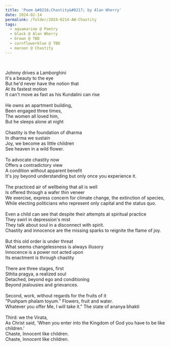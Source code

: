 ```yaml
---
title: 'Poem &#8216;Chastity&#8217; by Alan Wherry'
date: 2024-02-14
permalink: /folder/2024-0214-AW-Chastity
tags:
  - aquamarine @ Poetry
  - black @ Alan Wherry
  - brown @ TBD
  - cornflowerblue @ TBD
  - maroon @ Chastity
---
```


<br>

<p>
Johnny drives a Lamborghini<br>
It's a beauty to the eye<br>
But he'd never have the notion that<br>
At its fastest motion<br>
It can't move as fast as his Kundalini can rise<br>
<br>
He owns an apartment building,<br>
Been engaged three times,<br>
The women all loved him,<br>
But he sleeps alone at night<br>
<br>
Chastity is the foundation of dharma<br>
In dharma we sustain<br>
Joy, we become as little children<br>
See heaven in a wild flower.<br>
<br>
To advocate chastity now<br>
Offers a contradictory view<br>
A condition without apparent benefit<br>
It's joy beyond understanding but only once you experience it.<br>
<br>
The practiced air of wellbeing that all is well<br>
Is offered through a wafer thin veneer<br>
We exercise, express concern for climate change, the extinction of species,<br>
While electing politicians who represent only capital and the status quo.<br>
<br>
Even a child can see that despite their attempts at spiritual practice<br>
They swirl in depression's mist<br>
They talk about soul in a disconnect with spirit.<br>
Chastity and innocence are the missing sparks to reignite the flame of joy.<br>
<br>
But this old order is under threat<br>
What seems changelessness is always illusory<br>
Innocence is a power not acted upon<br>
Its enactment is through chastity<br>
<br>
There are three stages, first<br>
Sthita pragya, a realized soul<br>
Detached, beyond ego and conditioning<br>
Beyond jealousies and grievances.<br>
<br>
Second, work, without regards for the fruits of it<br>
"Pushpam phalam toyum.” Flowers, fruit and water.<br>
Whatever you offer Me, I will take it." The state of ananya bhakti<br>
<br>
Third: we the Virata,<br>
As Christ said, 'When you enter into the Kingdom of God you have to be like children.'<br>
Chaste, Innocent like children.<br>
Chaste, Innocent like children.<br>
</p>